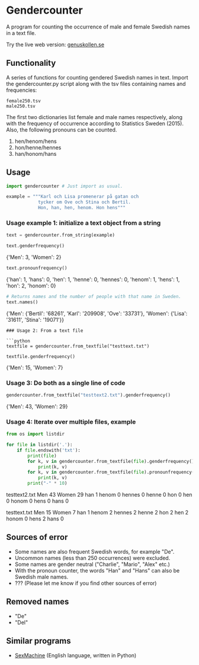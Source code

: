 # Gendercounter
A program for counting the occurrence of male and female Swedish names in a text file.

Try the live web version: [genuskollen.se](http://genuskollen.se)


## Functionality
A series of functions for counting gendered Swedish names in text.
Import the gendercounter.py script along with the tsv files containing names and frequencies:

    female250.tsv
    male250.tsv

The first two dictionaries list female and male names respectively, along with the frequency of occurrence according to Statistics Sweden (2015).
Also, the following pronouns can be counted.

1. hen/henom/hens
2. hon/henne/hennes
3. han/honom/hans


## Usage

```python
import gendercounter # Just import as usual.

example = """Karl och Lisa promenerar på gatan och
            tycker om Ove och Stina och Bertil.
            Hon, han, hen, henom. Hon hens"""
```

### Usage example 1: initialize a text object from a string

```python
text = gendercounter.from_string(example)

text.genderfrequency()
```

{'Men': 3, 'Women': 2}

```python
text.pronounfrequency()
```
{'han': 1,
 'hans': 0,
 'hen': 1,
 'henne': 0,
 'hennes': 0,
 'henom': 1,
 'hens': 1,
 'hon': 2,
 'honom': 0}

```python
# Returns names and the number of people with that name in Sweden.
text.names()
```
{'Men': {'Bertil': '68261', 'Karl': '209908', 'Ove': '33731'},
 'Women': {'Lisa': '31611', 'Stina': '19071'}}
```
### Usage 2: From a text file

```python
textfile = gendercounter.from_textfile("testtext.txt")

textfile.genderfrequency()
```

{'Men': 15, 'Women': 7}

### Usage 3: Do both as a single line of code

```python
gendercounter.from_textfile("testtext2.txt").genderfrequency()
```

{'Men': 43, 'Women': 29}

### Usage 4: Iterate over multiple files, example

```python
from os import listdir

for file in listdir('.'):
    if file.endswith('txt'):
        print(file)
        for k, v in gendercounter.from_textfile(file).genderfrequency().items():
            print(k, v)
        for k, v in gendercounter.from_textfile(file).pronounfrequency().items():
            print(k, v)
        print("-" * 10)
```

testtext2.txt
Men 43
Women 29
han 1
henom 0
hennes 0
henne 0
hon 0
hen 0
honom 0
hens 0
hans 0

testtext.txt
Men 15
Women 7
han 1
henom 2
hennes 2
henne 2
hon 2
hen 2
honom 0
hens 2
hans 0



## Sources of error
- Some names are also frequent Swedish words, for example "De".
- Uncommon names (less than 250 occurrences) were excluded.
- Some names are gender neutral ("Charlie", "Mario", "Alex" etc.)
- With the pronoun counter, the words "Han" and "Hans" can also be Swedish male names.
- ??? (Please let me know if you find other sources of error)

## Removed names
- "De"
- "Del"

## Similar programs
* [SexMachine](https://pypi.python.org/pypi/SexMachine/) (English language, written in Python)
